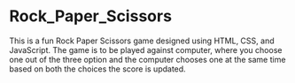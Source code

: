 # Rock_Paper_Scissors
This is a fun Rock Paper Scissors game designed using HTML, CSS, and JavaScript. The game is to be played against computer, where you choose one out of the three option and the computer chooses one at the same time based on both the choices the score is updated.
